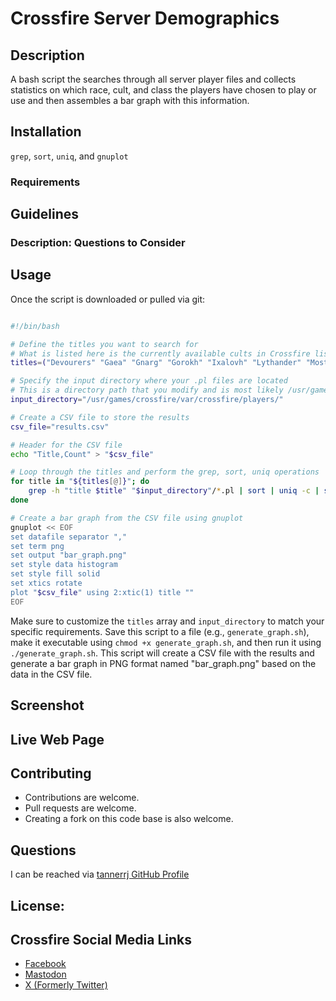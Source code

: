 # Crossfire Server Demographics

## Description

A bash script the searches through all server player files and collects statistics on which race, cult, and class the players have chosen to play or use and then assembles a bar graph with this information.

## Installation

`grep`, `sort`, `uniq`, and `gnuplot`

### Requirements


## Guidelines

### Description: Questions to Consider


## Usage

Once the script is downloaded or pulled via git:

```bash

#!/bin/bash

# Define the titles you want to search for
# What is listed here is the currently available cults in Crossfire listed alphabetically, so no changes are likely in this list
titles=("Devourers" "Gaea" "Gnarg" "Gorokh" "Ixalovh" "Lythander" "Mostrai" "Ruggilli" "Sorig" "Valriel" "Valkyrie")

# Specify the input directory where your .pl files are located
# This is a directory path that you modify and is most likely /usr/games/crossfire/var/crossfire/players/
input_directory="/usr/games/crossfire/var/crossfire/players/"

# Create a CSV file to store the results
csv_file="results.csv"

# Header for the CSV file
echo "Title,Count" > "$csv_file"

# Loop through the titles and perform the grep, sort, uniq operations
for title in "${titles[@]}"; do
    grep -h "title $title" "$input_directory"/*.pl | sort | uniq -c | sort -n >> "$csv_file"
done

# Create a bar graph from the CSV file using gnuplot
gnuplot << EOF
set datafile separator ","
set term png
set output "bar_graph.png"
set style data histogram
set style fill solid
set xtics rotate
plot "$csv_file" using 2:xtic(1) title ""
EOF

```

Make sure to customize the `titles` array and `input_directory` to match your specific requirements. Save this script to a file (e.g., `generate_graph.sh`), make it executable using `chmod +x generate_graph.sh`, and then run it using `./generate_graph.sh`. This script will create a CSV file with the results and generate a bar graph in PNG format named "bar_graph.png" based on the data in the CSV file.

## Screenshot




## Live Web Page



## Contributing

 * Contributions are welcome.
 * Pull requests are welcome.
 * Creating a fork on this code base is also welcome.

## Questions

I can be reached via [tannerrj GitHub Profile](https://github.com/tannerrj)

## License:




## Crossfire Social Media Links

 * [Facebook](https://www.facebook.com/crossfireproject/)
 * [Mastodon](https://mastodon.social/@crossfiremrpg)
 * [X (Formerly Twitter)](https://twitter.com/crossfiremrpg/)